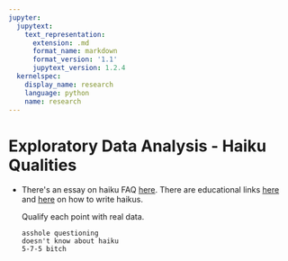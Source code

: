 ```yaml
---
jupyter:
  jupytext:
    text_representation:
      extension: .md
      format_name: markdown
      format_version: '1.1'
      jupytext_version: 1.2.4
  kernelspec:
    display_name: research
    language: python
    name: research
---
```


# Exploratory Data Analysis - Haiku Qualities

* There's an essay on haiku FAQ [here](http://haiku.ru/frog/alexey_def.htm). There are educational links [here](https://www.ahapoetry.com/Bare%20Bones/bbtoc%20intro.html) and [here](https://www.ahapoetry.com/all%20haiku%20info.html) on how to write haikus.

  Qualify each point with real data.

  ```text
  asshole questioning
  doesn't know about haiku
  5-7-5 bitch
  ```
